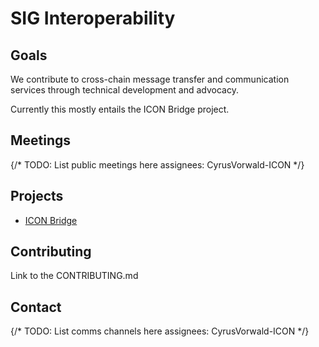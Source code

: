 
# SIG Interoperability

## Goals

We contribute to cross-chain message transfer and communication services through technical development and advocacy.

Currently this mostly entails the ICON Bridge project.

## Meetings

{/* 
  TODO: List public meetings here
  assignees: CyrusVorwald-ICON
*/}

## Projects

- [ICON Bridge](https://github.com/icon-project/icon-bridge)

## Contributing

Link to the CONTRIBUTING.md

## Contact

{/* 
  TODO: List comms channels here
  assignees: CyrusVorwald-ICON
*/}
